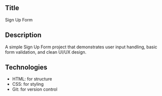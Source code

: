 ## Title
Sign Up Form

## Description
A simple Sign Up Form project that demonstrates user input handling, basic form validation, and clean UI/UX design.

## Technologies
- HTML: for structure
- CSS: for styling
- Git: for version control